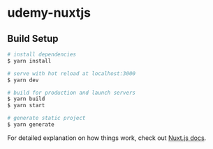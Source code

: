 # udemy-nuxtjs

## Build Setup

```bash
# install dependencies
$ yarn install

# serve with hot reload at localhost:3000
$ yarn dev

# build for production and launch servers
$ yarn build
$ yarn start

# generate static project
$ yarn generate
```

For detailed explanation on how things work, check out [Nuxt.js docs](https://nuxtjs.org).
